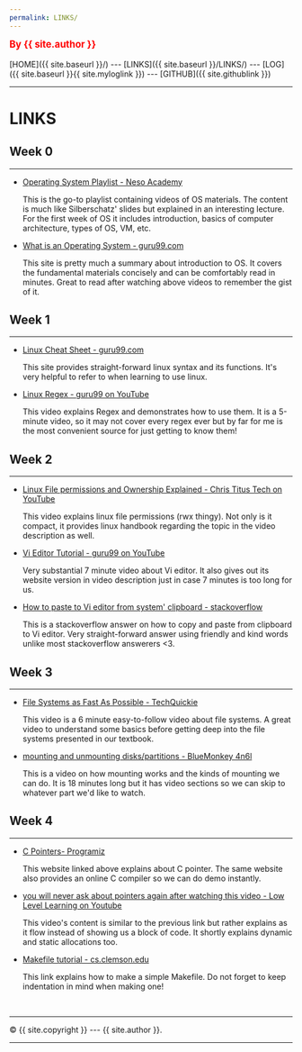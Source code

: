 ```yaml
---
permalink: LINKS/
---
```

<span style="color:red; font-weight:bold; font-size:larger;">By {{ site.author }}</span>
<br><br>
[HOME]({{ site.baseurl }}/) ---
[LINKS]({{ site.baseurl }}/LINKS/) ---
[LOG]({{ site.baseurl }}{{ site.myloglink }}) ---
[GITHUB]({{ site.githublink }})
<br>
<hr>

# LINKS

## Week 0
---
- [Operating System Playlist - Neso Academy](https://youtube.com/playlist?list=PLBlnK6fEyqRiVhbXDGLXDk_OQAeuVcp2O)

     This is the go-to playlist containing videos of OS materials. The content is much like Silberschatz' slides but explained in an interesting lecture. For the first week of OS it includes introduction, basics of computer architecture, types of OS, VM, etc. 
- [What is an Operating System - guru99.com](https://www.guru99.com/operating-system-tutorial.html)

     This site is pretty much a summary about introduction to OS. It covers the fundamental materials concisely and can be comfortably read in minutes. Great to read after watching above videos to remember the gist of it.

## Week 1
---
- [Linux Cheat Sheet - guru99.com](https://www.guru99.com/linux-commands-cheat-sheet.html)

     This site provides straight-forward linux syntax and its functions. It's very helpful to refer to when learning to use linux.

- [Linux Regex - guru99 on YouTube](https://youtu.be/mpyCeSvGh-M)     
 
     This video explains Regex and demonstrates how to use them. It is a 5-minute video, so it may not cover every regex ever but by far for me is the most convenient source for just getting to know them! 

## Week 2
--- 
- [Linux File permissions and Ownership Explained - Chris Titus Tech on YouTube](https://youtu.be/k1yzI7c6Fzk)

     This video explains linux file permissions (rwx thingy). Not only is it compact, it provides linux handbook regarding the topic in the video description as well.
- [Vi Editor Tutorial - guru99 on YouTube](https://youtu.be/pU2k776i2Zw)

     Very substantial 7 minute video about Vi editor. It also gives out its website version in video description just in case 7 minutes is too long for us.
- [How to paste to Vi editor from system' clipboard - stackoverflow](https://stackoverflow.com/a/49933556)  

     This is a stackoverflow answer on how to copy and paste from clipboard to Vi editor. Very straight-forward answer using friendly and kind words unlike most stackoverflow answerers <3. 
     
## Week 3
--- 
- [File Systems as Fast As Possible - TechQuickie](https://youtu.be/BV0-EPUYuQc)

     This video is a 6 minute easy-to-follow video about file systems. A great video to understand some basics before getting deep into the file systems presented in our textbook. 

- [mounting and unmounting disks/partitions - BlueMonkey 4n6l](https://youtu.be/F-a_BBAGfkE)
 
     This is a video on how mounting works and the kinds of mounting we can do. It is 18 minutes long but it has video sections so we can skip to whatever part we'd like to watch.

## Week 4
--- 
- [C Pointers- Programiz](https://www.programiz.com/c-programming/c-pointers)

     This website linked above explains about C pointer. The same website also provides an online C compiler so we can do demo instantly.

- [you will never ask about pointers again after watching this video - Low Level Learning on Youtube](https://www.youtube.com/watch?v=2ybLD6_2gKM)
 
     This video's content is similar to the previous link but rather explains as it flow instead of showing us a block of code. It shortly explains dynamic and static allocations too.

- [Makefile tutorial - cs.clemson.edu](https://people.cs.clemson.edu/~dhouse/courses/1070/labs/9-9/makefile-tutorial.html)

     This link explains how to make a simple Makefile. Do not forget to keep indentation in mind when making one! 

     
<br>
<hr>
&copy; {{ site.copyright }} --- {{ site.author }}.
<hr>
<br>
